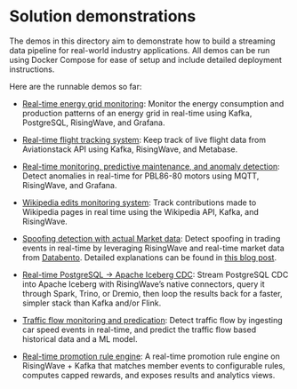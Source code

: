 # Solution demonstrations

The demos in this directory aim to demonstrate how to build a streaming data pipeline for real-world industry applications. All demos can be run using Docker Compose for ease of setup and include detailed deployment instructions.

Here are the runnable demos so far:

* [Real-time energy grid monitoring](/03-solution-demos/energy_grid/readme.md): Monitor the energy consumption and production patterns of an energy grid in real-time using Kafka, PostgreSQL, RisingWave, and Grafana.

* [Real-time flight tracking system](/03-solution-demos/flights_tracking/readme.md): Keep track of live flight data from Aviationstack API using Kafka, RisingWave, and Metabase.

* [Real-time monitoring, predictive maintenance, and anomaly detection](/03-solution-demos/iot_demo/readme.md): Detect anomalies in real-time for PBL86-80 motors using MQTT, RisingWave, and Grafana.

* [Wikipedia edits monitoring system](/03-solution-demos/wikipedia_monitoring/readme.md): Track contributions made to Wikipedia pages in real time using the Wikipedia API, Kafka, and RisingWave.

* [Spoofing detection with actual Market data](/03-solution-demos/spoofing_detection_with_live_market_data/readme.md): Detect spoofing in trading events in real-time by leveraging RisingWave and real-time market data from [Databento](https://databento.com/). Detailed explanations can be found in [this blog post](https://risingwave.com/blog/spoofing-detection-databento-risingwave/).

* [Real-time PostgreSQL → Apache Iceberg CDC](/03-solution-demos/postgres_cdc_iceberg/readme.md): Stream PostgreSQL CDC into Apache Iceberg with RisingWave’s native connectors, query it through Spark, Trino, or Dremio, then loop the results back for a faster, simpler stack than Kafka and/or Flink.

* [Traffic flow monitoring and predication](/03-solution-demos/traffic_prediction): Detect traffic flow by ingesting car speed events in real-time, and predict the traffic flow based historical data and a ML model.

* [Real-time promotion rule engine](/03-solution-demos/promotion_rule_engine/): A real-time promotion rule engine on RisingWave + Kafka that matches member events to configurable rules, computes capped rewards, and exposes results and analytics views.
